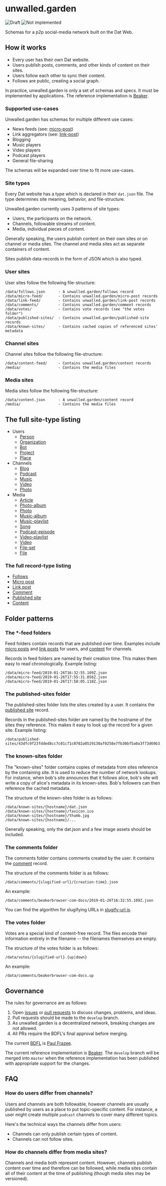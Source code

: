 # unwalled.garden

![Draft](https://img.shields.io/badge/Draft-In%20progress-yellow.svg) ![Not implemented](https://img.shields.io/badge/Status-Not%20implemented-red.svg)

Schemas for a p2p social-media network built on the Dat Web.

## How it works

 - Every user has their own Dat website.
 - Users publish posts, comments, and other kinds of content on their sites.
 - Users follow each other to sync their content.
 - Follows are public, creating a social graph.

In practice, unwalled.garden is only a set of schemas and specs. It must be implemented by applications. The reference implementation is [Beaker](https://github.com/beakerbrowser/beaker).

### Supported use-cases

Unwalled.garden has schemas for multiple different use cases:

 - News feeds (see: [micro-post](./micro-post.md))
 - Link aggregators (see: [link-post](./link-post.md))
 - Blogging
 - Music players
 - Video players
 - Podcast players
 - General file-sharing

The schemas will be expanded over time to fit more use-cases.

### Site types

Every Dat website has a type which is declared in their `dat.json` file. The type determines site meaning, behavior, and file-structure.

Unwalled.garden currently uses 3 patterns of site types:

 - Users, the participants on the network.
 - Channels, followable streams of content.
 - Media, individual pieces of content.

Generally speaking, the users publish content on their own sites or on channel or media sites. The channel and media sites act as separate containers of content.

Sites publish data-records in the form of JSON which is also typed.

### User sites

User sites follow the following file-structure:

```
/data/follows.json      - A unwalled.garden/follows record
/data/micro-feed/       - Contains unwalled.garden/micro-post records
/data/link-feed/        - Contains unwalled.garden/link-post records
/data/comments/         - Contains unwalled.garden/comment records
/data/votes/            - Contains vote records (see "the votes folder")
/data/published-sites/  - Contains unwalled.garden/published-site records
/data/known-sites/      - Contains cached copies of referenced sites' metadata
```

### Channel sites

Channel sites follow the following file-structure:

```
/data/content-feed/     - Contains unwalled.garden/content records
/media/                 - Contains the media files
```

### Media sites

Media sites follow the following file-structure:

```
/data/content.json      - A unwalled.garden/content record
/media/                 - Contains the media files
```

## The full site-type listing

 - Users
   - [Person](./person.md)
   - [Organization](./organization.md)
   - [Bot](./bot.md)
   - [Project](./project.md)
   - [Place](./place.md)
 - Channels
   - [Blog](./channel/blog.md)
   - [Podcast](./channel/podcast.md)
   - [Music](./channel/music.md)
   - [Video](./channel/video.md)
   - [Photo](./channel/photo.md)
 - Media
   - [Article](./media/article.md)
   - [Photo-album](./media/photo-album.md)
   - [Photo](./media/photo.md)
   - [Music-album](./media/music-album.md)
   - [Music-playlist](./media/music-playlist.md)
   - [Song](./media/song.md)
   - [Podcast-episode](./media/podcast-episode.md)
   - [Video-playlist](./media/video-playlist.md)
   - [Video](./media/video.md)
   - [File-set](./media/file-set.md)
   - [File](./media/file.md)

### The full record-type listing

 - [Follows](./follows.md)
 - [Micro post](./micro-post.md)
 - [Link post](./link-post.md)
 - [Comment](./comment.md)
 - [Published site](./published-site.md)
 - [Content](./content.md)

## Folder patterns

### The *-feed folders

Feed folders contain records that are published over time. Examples include [micro posts](./micro-post.md) and [link posts](./link-post.md) for users, and [content](./content.md) for channels.

Records in feed folders are named by their creation time. This makes them easy to read chronologically. Example listing:

```
/data/micro-feed/2019-01-26T16:32:55.109Z.json
/data/micro-feed/2019-01-26T17:55:31.856Z.json
/data/micro-feed/2019-01-26T17:58:05.118Z.json
```

### The published-sites folder

The published-sites folder lists the sites created by a user. It contains the [published site](./published-site.md) record.

Records in the published-sites folder are named by the hostname of the sites they reference. This makes it easy to look up the record for a given site. Example listing:

```
/data/published-sites/43dfc9f23fdded8cc7c01c71c0702a0529130af0258e7fb30bf5a0a3f73d69b3.json
```

### The known-sites folder

The "known-sites" folder contains copies of metadata from sites reference by the containing site. It is used to reduce the number of network lookups. For instance, when bob's site announces that it follows alice, bob's site will write a copy of alice's metadata in its known-sites. Bob's followers can then reference the cached metadata.

The structure of the known-sites folder is as follows:

```
/data/known-sites/{hostname}/dat.json
/data/known-sites/{hostname}/favicon.ico
/data/known-sites/{hostname}/thumb.jpg
/data/known-sites/{hostname}/...
```

Generally speaking, only the dat.json and a few image assets should be included.

### The comments folder

The comments folder contains comments created by the user. It contains the [comment](./comment.md) record.

The structure of the comments folder is as follows:

```
/data/comments/{slugified-url}/{creation-time}.json
```

An example:

```
/data/comments/beakerbrowser-com-docs/2019-01-26T16:32:55.109Z.json
```

You can find the algorithm for slugifying URLs in [slugify-url.js](slugify-url.js).

### The votes folder

Votes are a special kind of content-free record. The files encode their information entirely in the filename -- the filenames themselves are empty.

The structure of the votes folder is as follows:

```
/data/votes/{slugified-url}.{up|down}
```

An example:

```
/data/comments/beakerbrowser-com-docs.up
```

## Governance

The rules for governance are as follows:

 1. Open [issues](/issues) or [pull requests](/pulls) to discuss changes, problems, and ideas.
 2. Pull requests should be made to the `develop` branch.
 3. As unwalled.garden is a decentralized network, breaking changes are not allowed.
 4. All PRs require the BDFL's final approval before merging.

The current [BDFL](https://en.wikipedia.org/wiki/Benevolent_dictator_for_life) is [Paul Frazee](https://github.com/pfrazee).

The current reference implementation is [Beaker](https://github.com/beakerbrowser/beaker). The `develop` branch will be merged into `master` when the reference implementation has been published with appropriate support for the changes.

## FAQ

### How do users differ from channels?

Users and channels are both followable, however channels are usually published by users as a place to put topic-specific content. For instance, a user might create multiple `podcast` channels to cover many different topics.

Here's the technical ways the channels differ from users:

 - Channels can only publish certain types of content. 
 - Channels can not follow sites.

### How do channels differ from media sites?

Channels and media both represent content. However, channels publish content over time and therefore can be followed, while media sites contain all of their content at the time of publishing (though media sites may be versioned).